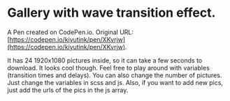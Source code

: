 # Gallery with wave transition effect.

A Pen created on CodePen.io. Original URL: [https://codepen.io/kiyutink/pen/XKvrjw](https://codepen.io/kiyutink/pen/XKvrjw).

It has 24 1920x1080 pictures inside, so it can take a few seconds to download. It looks cool though. Feel free to play around with variables (transition times and delays). You can also change the number of pictures. Just change the variables in scss and js. Also, if you want to add new pics, just add the urls of the pics in the js array. 
